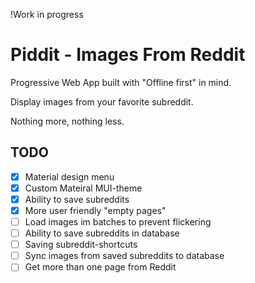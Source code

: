 
!Work in progress 

# Piddit - Images From Reddit

Progressive Web App built with "Offline first" in mind. 

Display images from your favorite subreddit. 

Nothing more, nothing less. 


## TODO

- [x] Material design menu
- [x] Custom Mateiral MUI-theme
- [x] Ability to save subreddits
- [x] More user friendly "empty pages"
- [ ] Load images im batches to prevent flickering 
- [ ] Ability to save subreddits in database
- [ ] Saving subreddit-shortcuts
- [ ] Sync images from saved subreddits to database 
- [ ] Get more than one page from Reddit  
